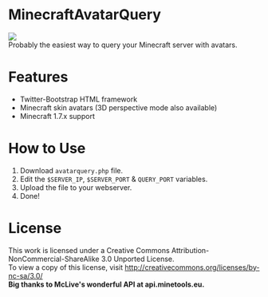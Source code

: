 MinecraftAvatarQuery
====================
<a><img src="http://i.imgur.com/I1mdz9Z.png"/></a><br>
Probably the easiest way to query your Minecraft server with avatars.

Features
===========
<ul>
<li>Twitter-Bootstrap HTML framework</li>
<li>Minecraft skin avatars (3D perspective mode also available)</li>
<li>Minecraft 1.7.x support</li>
</ul>

How to Use
===========

1) Download `avatarquery.php` file.<br>
2) Edit the `$SERVER_IP`, `$SERVER_PORT` & `QUERY_PORT` variables.<br>
3) Upload the file to your webserver.<br>
4) Done!

License
===========
This work is licensed under a Creative Commons Attribution-NonCommercial-ShareAlike 3.0 Unported License.<br>
To view a copy of this license, visit http://creativecommons.org/licenses/by-nc-sa/3.0/<br>
<b>Big thanks to McLive's wonderful API at api.minetools.eu.<b><br>
